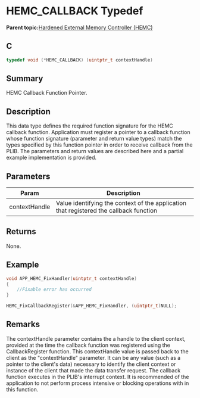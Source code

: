 # HEMC\_CALLBACK Typedef

**Parent topic:**[Hardened External Memory Controller \(HEMC\)](GUID-1503BB87-D5B3-4C8C-A91F-2AA286252046.md)

## C

```c
typedef void (*HEMC_CALLBACK) (uintptr_t contextHandle)
```

## Summary

HEMC Callback Function Pointer.

## Description

This data type defines the required function signature for the HEMC callback function. Application must register a pointer to a callback function whose function signature \(parameter and return value types\) match the types specified by this function pointer in order to receive callback from the PLIB. The parameters and return values are described here and a partial example implementation is provided.

## Parameters

|Param|Description|
|-----|-----------|
|contextHandle|Value identifying the context of the application that registered the callback function|

## Returns

None.

## Example

```c
void APP_HEMC_FixHandler(uintptr_t contextHandle)
{
    //Fixable error has occurred
}

HEMC_FixCallbackRegister(&APP_HEMC_FixHandler, (uintptr_t)NULL);
```

## Remarks

The contextHandle parameter contains the a handle to the client context, provided at the time the callback function was registered using the CallbackRegister function. This contextHandle value is passed back to the client as the "contextHandle" parameter. It can be any value \(such as a pointer to the client's data\) necessary to identify the client context or instance of the client that made the data transfer request. The callback function executes in the PLIB's interrupt context. It is recommended of the application to not perform process intensive or blocking operations with in this function.

